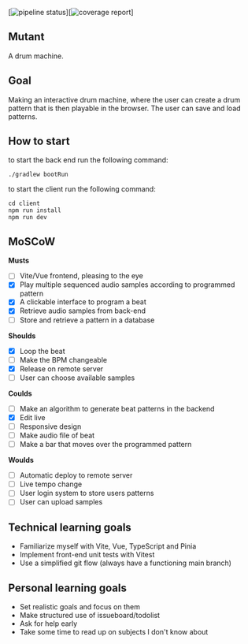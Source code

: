 [![pipeline status](https://git.sogyo.nl/rbakker/hexagon-sun/badges/main/pipeline.svg)][![coverage report](https://git.sogyo.nl/rbakker/hexagon-sun/badges/main/coverage.svg)]

## Mutant

A drum machine.

## Goal

Making an interactive drum machine, where the user can create a drum pattern that is then playable in the browser. The user can save and load patterns.

## How to start

to start the back end run the following command:
```
./gradlew bootRun
```

to start the client run the following command:
```
cd client
npm run install
npm run dev
```

## MoSCoW

**Musts**
- [ ] Vite/Vue frontend, pleasing to the eye
- [x] Play multiple sequenced audio samples according to programmed pattern
- [x] A clickable interface to program a beat
- [x] Retrieve audio samples from back-end
- [ ] Store and retrieve a pattern in a database

**Shoulds**
- [x] Loop the beat
- [ ] Make the BPM changeable
- [x] Release on remote server
- [ ] User can choose available samples

**Coulds**
- [ ] Make an algorithm to generate beat patterns in the backend 
- [x] Edit live
- [ ] Responsive design
- [ ] Make audio file of beat
- [ ] Make a bar that moves over the programmed pattern

**Woulds**
- [ ] Automatic deploy to remote server
- [ ] Live tempo change
- [ ] User login system to store users patterns
- [ ] User can upload samples

## Technical learning goals

- Familiarize myself with Vite, Vue, TypeScript and Pinia
- Implement front-end unit tests with Vitest
- Use a simplified git flow (always have a functioning main branch)

## Personal learning goals

- Set realistic goals and focus on them
- Make structured use of issueboard/todolist
- Ask for help early
- Take some time to read up on subjects I don't know about